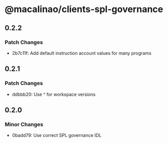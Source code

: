 # @macalinao/clients-spl-governance

## 0.2.2

### Patch Changes

- 2b7c11f: Add default instruction account values for many programs

## 0.2.1

### Patch Changes

- ddbbb20: Use ^ for workspace versions

## 0.2.0

### Minor Changes

- 0badd79: Use correct SPL governance IDL
